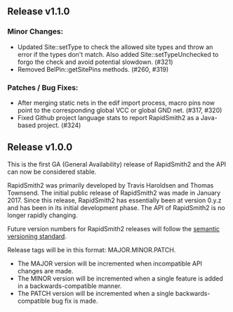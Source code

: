 ## Release v1.1.0

### Minor Changes:
* Updated Site::setType to check the allowed site types and throw an error if the types don't match. Also added Site::setTypeUnchecked to forgo the check and avoid potential slowdown. (#321)
* Removed BelPin::getSitePins methods. (#260, #319)

### Patches / Bug Fixes:
* After merging static nets in the edif import process, macro pins now point to the corresponding global VCC or global GND net. (#317, #320)
* Fixed Github project language stats to report RapidSmith2 as a Java-based project. (#324)

## Release v1.0.0

This is the first GA (General Availability) release of RapidSmith2 and the API can now be considered stable. 

RapidSmith2 was primarily developed by Travis Haroldsen and Thomas Townsend. The initial public release of RapidSmith2 was made in January 2017. Since this release, RapidSmith2 has essentially been at version 0.y.z and has been in its initial development phase. The API of RapidSmith2 is no longer rapidly changing.

Future version numbers for RapidSmith2 releases will follow the [semantic versioning standard](http://semver.org/).

Release tags will be in this format: MAJOR.MINOR.PATCH.
* The MAJOR version will be incremented when incompatible API changes are made.
* The MINOR version will be incremented when a single feature is added in a backwards-compatible manner.
* The PATCH version will be incremented when a single backwards-compatible bug fix is made.